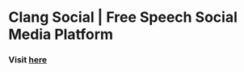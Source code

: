 # Clang Social | Free Speech Social Media Platform

### Visit [here](https://clang-social.netlify.app)
